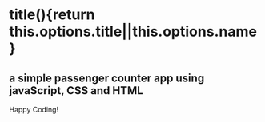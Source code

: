 # title(){return this.options.title||this.options.name}

## a simple passenger counter app using javaScript, CSS and HTML
  
Happy Coding!
